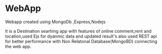 # WebApp
Webapp created using MongoDb ,Express,Nodejs

It is a Destination searhing app with features of online comment,rent and location,used Ejs for dyanmic data and updated result's also used REST api for better performance with Non Relatonal Database(MongoBD) connecting the web app.

